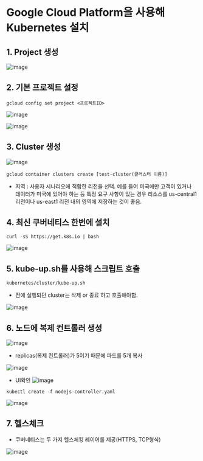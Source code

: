 # Google Cloud Platform을 사용해 Kubernetes 설치

## 1.  Project 생성

![image](https://user-images.githubusercontent.com/81672260/146697334-d8899ea6-7ee8-447f-b462-efc40fdd9f1c.png)

## 2. 기본 프로젝트 설정
``` 
gcloud config set project <프로젝트ID>
```

![image](https://user-images.githubusercontent.com/81672260/146697425-a54900fb-4bfb-4915-8456-714c95230ed3.png)

![image](https://user-images.githubusercontent.com/81672260/146697384-2c23aa04-5276-4164-b710-e8fe1cb56f5c.png)

## 3. Cluster 생성
![image](https://user-images.githubusercontent.com/81672260/146696698-9f1b5bb2-04dd-4c52-9c88-c3f801cb0297.png)


```
gcloud container clusters create [test-cluster(클러스터 이름)]
```


- 지역 : 사용자 시나리오에 적합한 리전을 선택. 예를 들어 미국에만 고객이 있거나 데이터가 미국에 있어야 하는 등 특정 요구 사항이 있는 경우 리소스를 us-central1 리전이나 us-east1 리전 내의 영역에 저장하는 것이 좋음.

## 4. 최신 쿠버네티스 한번에 설치

```
curl -sS https://get.k8s.io | bash
```

![image](https://user-images.githubusercontent.com/81672260/146697979-37113e53-e4f0-412e-a5f9-f4e8b52c0c1e.png)

## 5. kube-up.sh를 사용해 스크립트 호출
```
kubernetes/cluster/kube-up.sh
```

- 전에 실행되던 cluster는 삭제 or 종료 하고 호출해야함.

![image](https://user-images.githubusercontent.com/81672260/146698243-b9660c43-8527-4646-ac52-363b41389b78.png)

## 6. 노드에 복제 컨트롤러 생성

![image](https://user-images.githubusercontent.com/81672260/146708661-c1a50e1f-a4ea-40e9-8191-efd73cf2ee0a.png)

- replicas(복제 컨트롤러)가 5이기 때문에 파드를 5개 복사


![image](https://user-images.githubusercontent.com/81672260/146702482-5a25f506-5f89-471d-b264-b84ca7a6afe2.png)

- UI확인
![image](https://user-images.githubusercontent.com/81672260/146702712-0cf003c9-3920-4445-af2a-c02dfe79bdf8.png)




```
kubectl create -f nodejs-controller.yaml
```
![image](https://user-images.githubusercontent.com/81672260/146702032-1cce507d-dc9b-4d15-a03e-ab1b44214b90.png)

## 7. 헬스체크
- 쿠버네티스는 두 가지 헬스체킹 레이어를 제공(HTTPS, TCP형식)

![image](https://user-images.githubusercontent.com/81672260/146703497-8da29d13-e125-4734-b254-5a92b02a037f.png)


